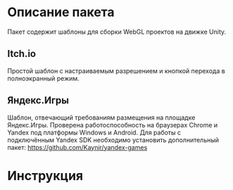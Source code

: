 # Описание пакета
Пакет содержит шаблоны для сборки WebGL проектов на движке Unity.
## Itch.io
Простой шаблон с настраиваемым разрешением и кнопкой перехода в полноэкранный режим.
## Яндекс.Игры
Шаблон, отвечающий требованиям размещения на площадке Яндекс.Игры.
Проверена работоспособность на браузерах Chrome и Yandex под платформы Windows и Android.
Для работы с подключённым Yandex SDK необходимо установить дополнительный пакет:
https://github.com/Kaynir/yandex-games
# Инструкция
